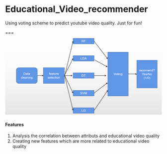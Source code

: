 # Educational_Video_recommender
Using voting scheme to predict youtube video quality. Just for fun!

===
![Framework](https://github.com/tanjatang/Educational_Video_recommender/blob/master/Educational_Video_recommender/Framework.PNG)

#### Features
1. Analysis the correlation between attributs and educational video quality
2. Creating new features which are more related to educational video quality

